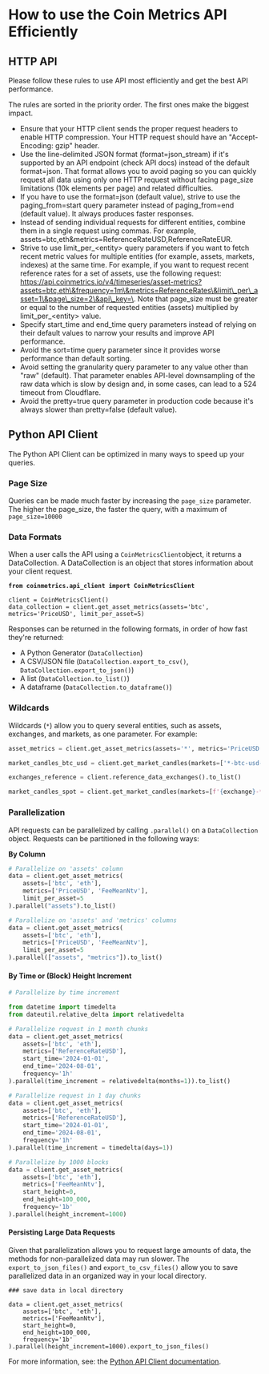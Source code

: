# How to use the Coin Metrics API Efficiently

## HTTP API

Please follow these rules to use API most efficiently and get the best API performance.&#x20;

The rules are sorted in the priority order. The first ones make the biggest impact.

* Ensure that your HTTP client sends the proper request headers to enable HTTP compression. Your HTTP request should have an "Accept-Encoding: gzip" header.&#x20;
* Use the line-delimited JSON format (format=json\_stream) if it's supported by an API endpoint (check API docs) instead of the default format=json. That format allows you to avoid paging so you can quickly request all data using only one HTTP request without facing page\_size limitations (10k elements per page) and related difficulties.
* If you have to use the format=json (default value), strive to use the paging\_from=start query parameter instead of paging\_from=end (default value). It always produces faster responses.
* Instead of sending individual requests for different entities, combine them in a single request using commas. For example, assets=btc,eth\&metrics=ReferenceRateUSD,ReferenceRateEUR.
* Strive to use limit\_per\_\<entity> query parameters if you want to fetch recent metric values for multiple entities (for example, assets, markets, indexes) at the same time. For example, if you want to request recent reference rates for a set of assets, use the following request: https://api.coinmetrics.io/v4/timeseries/asset-metrics?assets=btc,eth\&frequency=1m\&metrics=ReferenceRates\&limit\_per\_asset=1\&page\_size=2\&api\_key=\<key>. Note that page\_size must be greater or equal to the number of requested entities (assets) multiplied by limit\_per\_\<entity> value.
* Specify start\_time and end\_time query parameters instead of relying on their default values to narrow your results and improve API performance.
* Avoid the sort=time query parameter since it provides worse performance than default sorting.
* Avoid setting the granularity query parameter to any value other than "raw" (default). That parameter enables API-level downsampling of the raw data which is slow by design and, in some cases, can lead to a 524 timeout from Cloudflare.
* Avoid the pretty=true query parameter in production code because it's always slower than pretty=false (default value).



## Python API Client

The Python API Client can be optimized in many ways to speed up your queries.

### Page Size

Queries can be made much faster by increasing the `page_size` parameter. The higher the page\_size, the faster the query, with a maximum of `page_size=10000`

### Data Formats

When a user calls the API using a `CoinMetricsClient`object, it returns a DataCollection. A DataCollection is an object that stores information about your client request.&#x20;

<pre><code><strong>from coinmetrics.api_client import CoinMetricsClient
</strong>
client = CoinMetricsClient()
data_collection = client.get_asset_metrics(assets='btc', metrics='PriceUSD', limit_per_asset=5)
</code></pre>

Responses can be returned in the following formats, in order of how fast they're returned:

* A Python Generator (`DataCollection`)
* A CSV/JSON file (`DataCollection.export_to_csv()`, `DataCollection.export_to_json()`)&#x20;
* A list (`DataCollection.to_list()`)
* A dataframe (`DataCollection.to_dataframe()`)

### Wildcards

Wildcards (`*`) allow you to query several entities, such as assets, exchanges, and markets, as one parameter. For example:

```python
asset_metrics = client.get_asset_metrics(assets='*', metrics='PriceUSD')

market_candles_btc_usd = client.get_market_candles(markets=['*-btc-usd-spot'], limit_per_market=10)

exchanges_reference = client.reference_data_exchanges().to_list()

market_candles_spot = client.get_market_candles(markets=[f'{exchange}-*-spot' for exchange['exchange'] in exchanges_reference], limit_per_market=10)
```

### Parallelization

API requests can be parallelized by calling `.parallel()` on a `DataCollection` object. Requests can be partitioned in the following ways:

**By Column**

```python
# Parallelize on 'assets' column
data = client.get_asset_metrics(
    assets=['btc', 'eth'],
    metrics=['PriceUSD', 'FeeMeanNtv'],
    limit_per_asset=5
).parallel("assets").to_list()

# Parallelize on 'assets' and 'metrics' columns
data = client.get_asset_metrics(
    assets=['btc', 'eth'],
    metrics=['PriceUSD', 'FeeMeanNtv'],
    limit_per_asset=5
).parallel(["assets", "metrics"]).to_list()
```

#### By Time or (Block) Height Increment&#x20;

```python
# Parallelize by time increment

from datetime import timedelta
from dateutil.relative_delta import relativedelta

# Parallelize request in 1 month chunks
data = client.get_asset_metrics(
    assets=['btc', 'eth'],
    metrics=['ReferenceRateUSD'],
    start_time='2024-01-01',
    end_time='2024-08-01',
    frequency='1h'
).parallel(time_increment = relativedelta(months=1)).to_list()

# Parallelize request in 1 day chunks
data = client.get_asset_metrics(
    assets=['btc', 'eth'],
    metrics=['ReferenceRateUSD'],
    start_time='2024-01-01',
    end_time='2024-08-01',
    frequency='1h'
).parallel(time_increment = timedelta(days=1))

# Parallelize by 1000 blocks
data = client.get_asset_metrics(
    assets=['btc', 'eth'],
    metrics=['FeeMeanNtv'],
    start_height=0,
    end_height=100_000,
    frequency='1b'
).parallel(height_increment=1000)
```

#### Persisting Large Data Requests

Given that parallelization allows you to request large amounts of data, the methods for non-parallelized data may run slower. The `export_to_json_files()` and `export_to_csv_files()` allow you to save parallelized data in an organized way in your local directory.

```
### save data in local directory

data = client.get_asset_metrics(
    assets=['btc', 'eth'],
    metrics=['FeeMeanNtv'],
    start_height=0,
    end_height=100_000,
    frequency='1b'
).parallel(height_increment=1000).export_to_json_files()
```





For more information, see: the [Python API Client documentation](https://coinmetrics.github.io/api-client-python/site/index.html#parallel-execution-for-faster-data-export).
